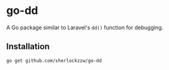 # go-dd

A Go package similar to Laravel's `dd()` function for debugging.

## Installation

```sh
go get github.com/sherlockzzw/go-dd